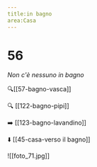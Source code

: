 ```yaml
---
title:in bagno
area:Casa
---
```

# 56
_Non c'è nessuno in bagno_

🔍[[57-bagno-vasca]]

🔍 [[122-bagno-pipi]]

➡️ [[123-bagno-lavandino]]

⬇️ [[45-casa-verso il bagno]]

![[foto_71.jpg]]